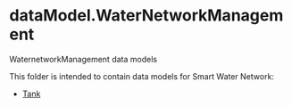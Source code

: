 # dataModel.WaterNetworkManagement

WaternetworkManagement data models 

This folder is intended to contain data models for Smart Water Network:

-   [Tank](https://github.com/easy-global-market/dataModel.WaterNetwork/blob/master/Tank/schema.json)
